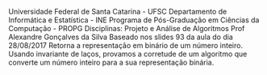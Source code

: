 Universidade Federal de Santa Catarina - UFSC
Departamento de Informática e Estatística - INE
Programa de Pós-Graduação em Ciências da Computação - PROPG
Disciplinas: Projeto e Análise de Algoritmos
Prof Alexandre Gonçalves da Silva
Baseado nos slides 93 da aula do dia 28/08/2017 
Retorna a representação em binário de um número inteiro. 
Usando invariante de laços, provamos a corretude de um algoritmo que converte um número inteiro para a sua representação binária.
